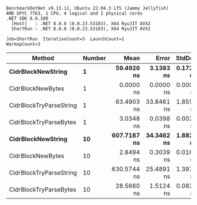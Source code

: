 ```

BenchmarkDotNet v0.13.11, Ubuntu 22.04.3 LTS (Jammy Jellyfish)
AMD EPYC 7763, 1 CPU, 4 logical and 2 physical cores
.NET SDK 8.0.100
  [Host]   : .NET 8.0.0 (8.0.23.53103), X64 RyuJIT AVX2
  ShortRun : .NET 8.0.0 (8.0.23.53103), X64 RyuJIT AVX2

Job=ShortRun  IterationCount=3  LaunchCount=1  
WarmupCount=3  

```
| Method                  | Number | Mean        | Error      | StdDev    | Min         | Max         | Allocated |
|------------------------ |------- |------------:|-----------:|----------:|------------:|------------:|----------:|
| **CidrBlockNewString**      | **1**      |  **59.4926 ns** |  **3.1383 ns** | **0.1720 ns** |  **59.3398 ns** |  **59.6789 ns** |         **-** |
| CidrBlockNewBytes       | 1      |   0.0000 ns |  0.0000 ns | 0.0000 ns |   0.0000 ns |   0.0000 ns |         - |
| CidrBlockTryParseString | 1      |  63.4903 ns | 33.8461 ns | 1.8552 ns |  62.2349 ns |  65.6212 ns |         - |
| CidrBlockTryParseBytes  | 1      |   3.0348 ns |  0.0398 ns | 0.0022 ns |   3.0327 ns |   3.0370 ns |         - |
| **CidrBlockNewString**      | **10**     | **607.7187 ns** | **34.3462 ns** | **1.8826 ns** | **606.3739 ns** | **609.8703 ns** |         **-** |
| CidrBlockNewBytes       | 10     |   2.8494 ns |  0.3039 ns | 0.0167 ns |   2.8395 ns |   2.8687 ns |         - |
| CidrBlockTryParseString | 10     | 630.5744 ns | 25.4891 ns | 1.3971 ns | 629.1845 ns | 631.9786 ns |         - |
| CidrBlockTryParseBytes  | 10     |  28.5660 ns |  1.5124 ns | 0.0829 ns |  28.5022 ns |  28.6597 ns |         - |
